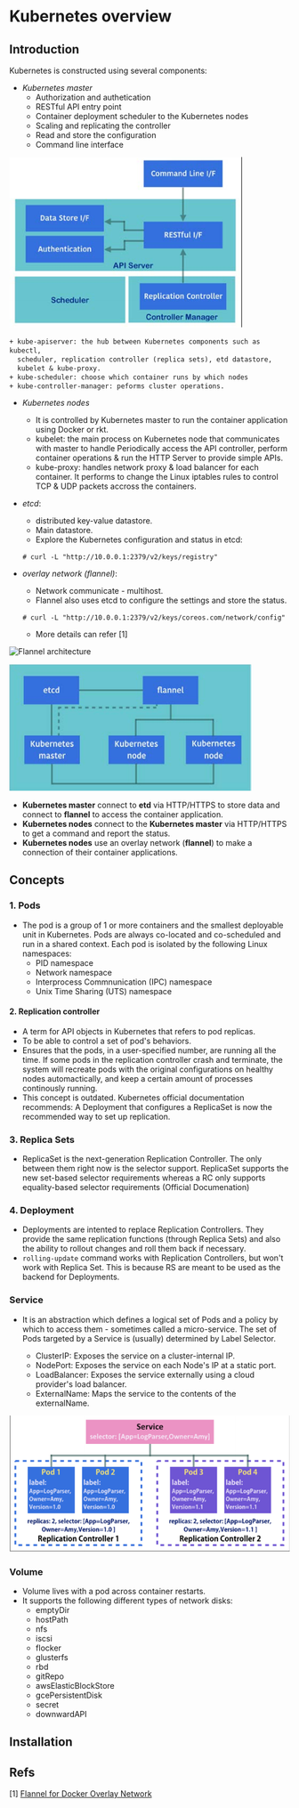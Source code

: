 # Kubernetes overview

## Introduction

Kubernetes is constructed using several components:
- *Kubernetes master*
    + Authorization and authetication
    + RESTful API entry point
    + Container deployment scheduler to the Kubernetes nodes
    + Scaling and replicating the controller
    + Read and store the configuration
    + Command line interface

![master](./imgs/kubernetes_master.png)

    + kube-apiserver: the hub between Kubernetes components such as kubectl,
      scheduler, replication controller (replica sets), etd datastore,
      kubelet & kube-proxy.
    + kube-scheduler: choose which container runs by which nodes
    + kube-controller-manager: peforms cluster operations.

- *Kubernetes nodes*
    + It is controlled by Kubernetes master to run the container application
      using Docker or rkt.
    + kubelet: the main process on Kubernetes node that communicates with
      master to handle Periodically access the API controller, perform
      container operations & run the HTTP Server to provide simple APIs.
    + kube-proxy: handles network proxy & load balancer for each container. It
      performs to change the Linux iptables rules to control TCP & UDP packets
      accross the containers.

- *etcd*:
    + distributed key-value datastore.
    + Main datastore.
    + Explore the Kubernetes configuration and status in etcd:

    ```
    # curl -L "http://10.0.0.1:2379/v2/keys/registry"
    ```

- *overlay network (flannel)*:
    + Network communicate - multihost.
    + Flannel also uses etcd to configure the settings and store the status.

    ```
    # curl -L "http://10.0.0.1:2379/v2/keys/coreos.com/network/config"
    ```

    + More details can refer [1]

![Flannel architecture](http://chunqi.li/images/flannel-01.png)

![overview](./imgs/kubernetes_overview.png)

- **Kubernetes master** connect to **etd** via HTTP/HTTPS to store data and connect to
  **flannel** to access the container application.
- **Kubernetes nodes** connect to the **Kubernetes master** via HTTP/HTTPS to get a
  command and report the status.
- **Kubernetes nodes** use an overlay network (**flannel**) to make a connection of
  their container applications.

## Concepts

### 1. Pods

- The pod is a group of 1 or more containers and the smallest deployable unit
  in Kubernetes. Pods are always co-located and co-scheduled and run in a
  shared context. Each pod is isolated by the following Linux namespaces:
  + PID namespace
  + Network namespace
  + Interprocess Commnunication (IPC) namespace
  + Unix Time Sharing (UTS) namespace

#### 2. Replication controller

- A term for API objects in Kubernetes that refers to pod replicas.
- To be able to control a set of pod's behaviors.
- Ensures that the pods, in a user-specified number, are running all the time.
  If some pods in the replication controller crash and terminate, the system
  will recreate pods with the original configurations on healthy nodes
  automactically, and keep a certain amount of processes continously running.
- This concept is outdated. Kubernetes official documentation recommends: A
  Deployment that configures a ReplicaSet is now the recommended way to set up
  replication.

### 3. Replica Sets

- ReplicaSet is the next-generation Replication Controller. The only between
  them right now is the selector support. ReplicaSet supports the new
  set-based selector requirements whereas a RC only supports equality-based
  selector requirements (Official Documenation)

### 4. Deployment

- Deployments are intented to replace Replication Controllers. They provide
  the same replication functions (through Replica Sets) and also the ability
  to rollout changes and roll them back if necessary.
- `rolling-update` command works with Replication Controllers, but won't work
  with Replica Set. This is because RS are meant to be used as the backend for
  Deployments.

### Service

- It is an abstraction which defines a logical set of Pods and a policy by
  which to access them - sometimes called a micro-service. The set of Pods
  targeted by a Service is (usually) determined by Label Selector.

    + ClusterIP: Exposes the service on a cluster-internal IP.
    + NodePort: Exposes the service on each Node's IP at a static port.
    + LoadBalancer: Exposes the service externally using a cloud provider's
      load balancer.
    + ExternalName: Maps the service to the contents of the externalName.

![Services](./imgs/Services.png)

### Volume

- Volume lives with a pod across container restarts.
- It supports the following different types of network disks:
    + emptyDir
    + hostPath
    + nfs
    + iscsi
    + flocker
    + glusterfs
    + rbd
    + gitRepo
    + awsElasticBlockStore
    + gcePersistentDisk
    + secret
    + downwardAPI

## Installation

## Refs

[1] [Flannel for Docker Overlay Network](http://chunqi.li/2015/10/10/Flannel-for-Docker-Overlay-Network/)

